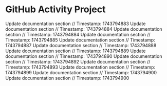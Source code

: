# GitHub Activity Project
Update documentation section
// Timestamp: 1743794883
Update documentation section
// Timestamp: 1743794884
Update documentation section
// Timestamp: 1743794884
Update documentation section
// Timestamp: 1743794885
Update documentation section
// Timestamp: 1743794887
Update documentation section
// Timestamp: 1743794888
Update documentation section
// Timestamp: 1743794889
Update documentation section
// Timestamp: 1743794890
Update documentation section
// Timestamp: 1743794892
Update documentation section
// Timestamp: 1743794893
Update documentation section
// Timestamp: 1743794899
Update documentation section
// Timestamp: 1743794900
Update documentation section
// Timestamp: 1743794900
